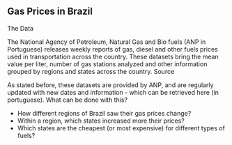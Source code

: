 
## Gas Prices in Brazil 

The Data 

The National Agency of Petroleum, Natural Gas and Bio fuels (ANP in Portuguese) releases weekly reports of gas, diesel and other fuels prices used in transportation across the country. These datasets bring the mean value per liter, number of gas stations analyzed and other information grouped by regions and states across the country.
Source

As stated before, these datasets are provided by ANP, and are regularly updated with new dates and information - which can be retrieved here (in portuguese).
What can be done with this?

- How different regions of Brazil saw their gas prices change?
- Within a region, which states increased more their prices?
- Which states are the cheapest (or most expensive) for different types of fuels?
